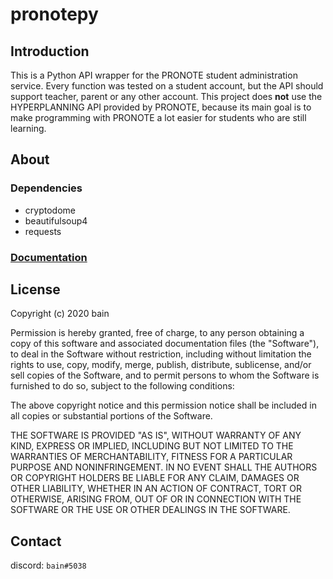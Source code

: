# pronotepy

## Introduction

This is a Python API wrapper for the PRONOTE student administration service. Every function was tested on a student account, but the API should support teacher, parent or any other account. This project does **not** use the HYPERPLANNING API provided by PRONOTE, because its main goal is to make programming with PRONOTE a lot easier for students who are still learning.

## About

### Dependencies

 - cryptodome
 - beautifulsoup4
 - requests

### [Documentation](https://github.com/bain3/pronotepy/wiki)

## License

Copyright (c) 2020 bain

Permission is hereby granted, free of charge, to any person obtaining a copy of this software and associated documentation files (the "Software"), to deal in the Software without restriction, including without limitation the rights to use, copy, modify, merge, publish, distribute, sublicense, and/or sell copies of the Software, and to permit persons to whom the Software is furnished to do so, subject to the following conditions:

The above copyright notice and this permission notice shall be included in all copies or substantial portions of the Software.

THE SOFTWARE IS PROVIDED "AS IS", WITHOUT WARRANTY OF ANY KIND, EXPRESS OR IMPLIED, INCLUDING BUT NOT LIMITED TO THE WARRANTIES OF MERCHANTABILITY, FITNESS FOR A PARTICULAR PURPOSE AND NONINFRINGEMENT. IN NO EVENT SHALL THE AUTHORS OR COPYRIGHT HOLDERS BE LIABLE FOR ANY CLAIM, DAMAGES OR OTHER LIABILITY, WHETHER IN AN ACTION OF CONTRACT, TORT OR OTHERWISE, ARISING FROM, OUT OF OR IN CONNECTION WITH THE SOFTWARE OR THE USE OR OTHER DEALINGS IN THE SOFTWARE.

## Contact
discord: `bain#5038`
